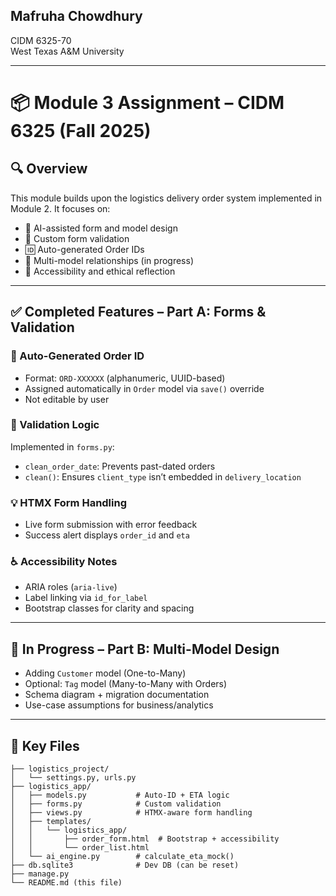 
##  Mafruha Chowdhury 
 CIDM 6325-70\
West Texas A&M University

---
# 📦 Module 3 Assignment – CIDM 6325 (Fall 2025)

## 🔍 Overview
This module builds upon the logistics delivery order system implemented in Module 2. It focuses on:

- 🧠 AI-assisted form and model design
- 🧾 Custom form validation
- 🆔 Auto-generated Order IDs
- 🔁 Multi-model relationships (in progress)
- 🎯 Accessibility and ethical reflection

---

## ✅ Completed Features – Part A: Forms & Validation

### 🔧 Auto-Generated Order ID
- Format: `ORD-XXXXXX` (alphanumeric, UUID-based)
- Assigned automatically in `Order` model via `save()` override
- Not editable by user

### 🧪 Validation Logic
Implemented in `forms.py`:
- `clean_order_date`: Prevents past-dated orders
- `clean()`: Ensures `client_type` isn’t embedded in `delivery_location`

### 💡 HTMX Form Handling
- Live form submission with error feedback
- Success alert displays `order_id` and `eta`

### ♿ Accessibility Notes
- ARIA roles (`aria-live`)
- Label linking via `id_for_label`
- Bootstrap classes for clarity and spacing

---

## 📌 In Progress – Part B: Multi-Model Design
- Adding `Customer` model (One-to-Many)
- Optional: `Tag` model (Many-to-Many with Orders)
- Schema diagram + migration documentation
- Use-case assumptions for business/analytics

---

## 📁 Key Files

```text
├── logistics_project/
│   └── settings.py, urls.py
├── logistics_app/
│   ├── models.py           # Auto-ID + ETA logic
│   ├── forms.py            # Custom validation
│   ├── views.py            # HTMX-aware form handling
│   ├── templates/
│   │   └── logistics_app/
│   │       ├── order_form.html  # Bootstrap + accessibility
│   │       └── order_list.html
│   └── ai_engine.py        # calculate_eta_mock()
├── db.sqlite3              # Dev DB (can be reset)
├── manage.py
└── README.md (this file)
